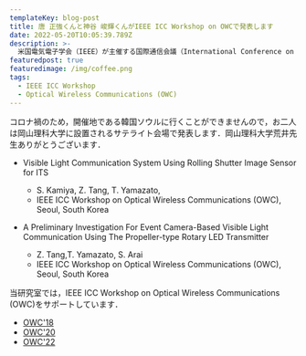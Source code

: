 ```yaml
---
templateKey: blog-post
title: 唐 正強くんと神谷 峻輝くんがIEEE ICC Workshop on OWCで発表します
date: 2022-05-20T10:05:39.789Z
description: >-
  米国電気電子学会（IEEE）が主催する国際通信会議（International Conference on Communication: ICC）は，世界通信会議（Global Communication Conference: Globecom）と並び，通信分野で最も権威のある国際会議です．
featuredpost: true
featuredimage: /img/coffee.png
tags:
  - IEEE ICC Workshop
  - Optical Wireless Communications (OWC)
---
```


コロナ禍のため，開催地である韓国ソウルに行くことができませんので，お二人は岡山理科大学に設置されるサテライト会場で発表します．岡山理科大学荒井先生ありがとうございます．

- Visible Light Communication System Using Rolling Shutter Image Sensor for ITS

  - S. Kamiya, Z. Tang, T. Yamazato,
  - IEEE ICC Workshop on Optical Wireless Communications (OWC), Seoul, South Korea

- A Preliminary Investigation For Event Camera-Based Visible Light Communication Using The Propeller-type Rotary LED Transmitter
  - Z. Tang,T. Yamazato, S. Arai
  - IEEE ICC Workshop on Optical Wireless Communications (OWC), Seoul, South Korea

当研究室では，IEEE ICC Workshop on Optical Wireless Communications (OWC)をサポートしています．

- [OWC'18](http://yamazato.ilas.nagoya-u.ac.jp/owc/)
- [OWC'20](http://yamazato.ilas.nagoya-u.ac.jp/owc-2020)
- [OWC'22](http://yamazato.ilas.nagoya-u.ac.jp/owc2022)
